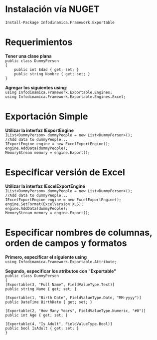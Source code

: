 # Instalación vía NUGET    
`Install-Package Infodinamica.Framework.Exportable`    

# Requerimientos
**Tener una clase plana**   
`public class DummyPerson`   
`{`   
    `    public int Edad { get; set; }`   
    `    public string Nombre { get; set; }`   
`}`

**Agregar los siguientes using**:   
`using Infodinamica.Framework.Exportable.Engines;`  
`using Infodinamica.Framework.Exportable.Engines.Excel;`

# Exportación Simple   
**Utilizar la interfaz IExportEngine**  
`IList<DummyPerson> dummyPeople = new List<DummyPerson>();`    
`//Add data to dummyPeople...`   
`IExportEngine engine = new ExcelExportEngine();`  
`engine.AddData(dummyPeople); `  
`MemoryStream memory = engine.Export();`  


# Especificar versión de Excel
**Utilizar la interfaz IExcelExportEngine**  
`IList<DummyPerson> dummyPeople = new List<DummyPerson>();`    
`//Add data to dummyPeople...`   
`IExcelExportEngine engine = new ExcelExportEngine();`  
`engine.SetFormat(ExcelVersion.XLS);`    
`engine.AddData(dummyPeople); `  
`MemoryStream memory = engine.Export();` 


# Especificar nombres de columnas, orden de campos y formatos
**Primero, especificar el siguiente using**    
`using Infodinamica.Framework.Exportable.Attribute;`      

**Segundo, especificar los atributos con "Exportable"**    
`public class DummyPerson`   
`{`   
`[Exportable(3, "Full Name", FieldValueType.Text)]`    
`public string Name { get; set; }`    

`[Exportable(1, "Birth Date", FieldValueType.Date, "MM-yyyy")]`   
`public DateTime BirthDate { get; set; }`   

`[Exportable(2, "How Many Years", FieldValueType.Numeric, "#0")]`   
`public int Age { get; set; }`   

`[Exportable(4, "Is Adult", FieldValueType.Bool)]`    
`public bool IsAdult { get; set; }  `   
`}`
